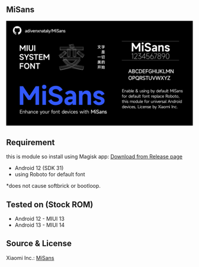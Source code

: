 ## MiSans
![](https://github.com/adivenxnataly/MiSans/blob/main/files/banner.png)

## Requirement
this is module so install using Magisk app:
 [Download from Release page](https://github.com/adivenxnataly/MiSans/releases)

  - Android 12 (SDK 31)
  - using Roboto for default font
  
 *does not cause softbrick or bootloop.

## Tested on (Stock ROM)
  - Android 12 - MIUI 13
  - Android 13 - MIUI 14

## Source & License
Xiaomi Inc.: [MiSans](https://hyperos.mi.com/font/en/)

